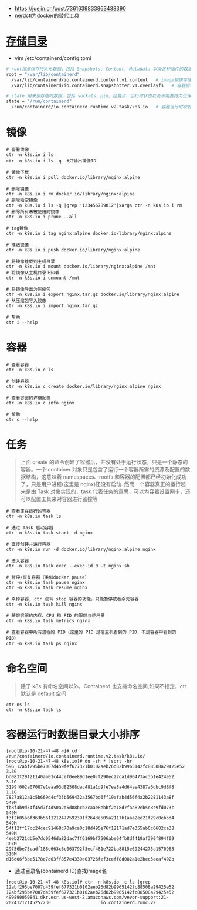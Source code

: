 * https://juejin.cn/post/7361639833863438390
* [nerdctl为docker的替代工具](https://github.com/containerd/nerdctl/blob/main/docs/command-reference.md)

# [存储目录](https://blog.51cto.com/u_11791718/6091847)
* vim /etc/containerd/config.toml
```sh
# root用来保存持久化数据，包括 Snapshots, Content, Metadata 以及各种插件的数据
root = "/var/lib/containerd"
  /var/lib/containerd/io.containerd.content.v1.content   # image镜像存储目录,存放镜像对应的 config、index、layer、manifest。layer 是 gzip 文件，其他的是 json 文件。可以用 ctr content ls 查看。
  /var/lib/containerd/io.containerd.snapshotter.v1.overlayfs   # 容器启动运行和image镜像解压后的存放目录，可以用 ctr snapshot ls 查看。

# state 用来保存临时数据，包括 sockets、pid、挂载点、运行时状态以及不需要持久化保存的插件数据
state = "/run/containerd"
  /run/containerd/io.containerd.runtime.v2.task/k8s.io   # 容器运行时映射到宿主机的目录
```


# 镜像
```
# 查看镜像
ctr -n k8s.io i ls
ctr -n k8s.io i ls -q  #只输出镜像ID

# 镜像下载
ctr -n k8s.io i pull docker.io/library/nginx:alpine

# 删除镜像
ctr -n k8s.io i rm docker.io/library/nginx:alpine
# 删除指定镜像
ctr -n k8s.io i ls -q |grep '123456789012'|xargs ctr -n k8s.io i rm
# 删除所有未被使用的镜像
ctr -n k8s.io i prune --all

# tag镜像
ctr -n k8s.io i tag nginx:alpine docker.io/library/nginx:alpine

# 推送镜像
ctr -n k8s.io i push docker.io/library/nginx:alpine

# 将镜像挂载到主机目录
ctr -n k8s.io i mount docker.io/library/nginx:alpine /mnt
# 将镜像从主机目录上卸载
ctr -n k8s.io i unmount /mnt

# 将镜像导出为压缩包
ctr -n k8s.io i export nginx.tar.gz docker.io/library/nginx:alpine
# 从压缩包导入镜像
ctr -n k8s.io i import nginx.tar.gz

# 帮助
ctr i --help
```

# 容器
```
# 查看容器
ctr -n k8s.io c ls

# 创建容器
ctr -n k8s.io c create docker.io/library/nginx:alpine nginx

# 查看容器的详细配置
ctr -n k8s.io c info nginx

# 帮助
ctr c --help
```

# 任务
>上面 create 的命令创建了容器后，并没有处于运行状态，只是一个静态的容器。一个 container 对象只是包含了运行一个容器所需的资源及配置的数据结构，这意味着 namespaces、rootfs 和容器的配置都已经初始化成功了，只是用户进程(这里是 nginx)还没有启动. 然而一个容器真正的运行起来是由 Task 对象实现的，task 代表任务的意思，可以为容器设置网卡，还可以配置工具来对容器进行监控等
```
# 查看正在运行的容器
ctr -n k8s.io task ls

# 通过 Task 启动容器
ctr -n k8s.io task start -d nginx

# 直接创建并运行容器
ctr -n k8s.io run -d docker.io/library/nginx:alpine nginx

# 进入容器
ctr -n k8s.io task exec --exec-id 0 -t nginx sh

# 暂停/恢复容器（类似docker pause）
ctr -n k8s.io task pause nginx
ctr -n k8s.io task resume nginx

# 杀掉容器, ctr 没有 stop 容器的功能，只能暂停或者杀死容器
ctr -n k8s.io task kill nginx

# 获取容器的内存、CPU 和 PID 的限额与使用量
ctr -n k8s.io task metrics nginx

# 查看容器中所有进程的 PID（这里的 PID 是宿主机看到的 PID，不是容器中看到的 PID）
ctr -n k8s.io task ps nginx
```

# 命名空间
>除了 k8s 有命名空间以外，Containerd 也支持命名空间,如果不指定，ctr 默认是 default 空间
```
ctr ns ls
ctr -n k8s.io task ls
```

# 容器运行时数据目录大小排序
```
[root@ip-10-21-47-48 ~]# cd /run/containerd/io.containerd.runtime.v2.task/k8s.io/
[root@ip-10-21-47-48 k8s.io]# du -sh * |sort -hr
59G	12abf295be7007d459fef677321b0102aeb26d82b9965142fc88508a29425e52
3.3G	bd083f29f21140aa03c44cef0ee89d1ee0cf290ec22ca1d90473ac3b1e424e52
3.1G	3199f002a07087e1eaa93d82508dac481a1d9fe7ea8a4d64ae4387a6dbc9d8f8
1.1G	7827a812a1c5b669d4cf35b569432a3567bd6ff19afab4d56f4a2b2281143a8f
549M	fb8f4b9d54f45d7f4d50a2d5d88bcb2caae8ebbf2a18d7faa82eb5e8c9fd073c
549M	f3f2b05a6f363b5611212477592391f2643e505a2117b1aaa2ee21f29c0eb5d4
549M	54f12ff17cc24cec91468c70a9ca0c18d495e76f12171ad7e355ab0c6602ca38
549M	4eeb2721db5e7dc0546da82dac7ff6169bf7506abe64fb8df419af390f894f09
362M	29756be75cadf188e663c6c063792f3ecf481e722ba8815e69244275a1570968
316M	d16d06f3be5178c7d03ff857e4339e03726fef3ceff8d082a1e2bec5eeaf492b
```
* 通过目录名(containerd ID)查找image名
```
[root@ip-10-21-47-48 k8s.io]# ctr -n k8s.io  c ls |grep 12abf295be7007d459fef677321b0102aeb26d82b9965142fc88508a29425e52
12abf295be7007d459fef677321b0102aeb26d82b9965142fc88508a29425e52    499890050841.dkr.ecr.us-west-2.amazonaws.com/vevor-support:21-20241212145257230                   io.containerd.runc.v2
```